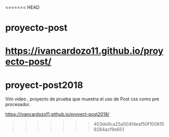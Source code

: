 <<<<<<< HEAD
# proyecto-post

https://ivancardozo11.github.io/proyecto-post/
=======
# proyect-post2018
Vim video , proyecto de prueba que muestra el uso de Post css como pre procesador.

https://ivancardozo11.github.io/proyect-post2018/
>>>>>>> 403de9ca25a504fdeaf50f1008109284acf9e651
